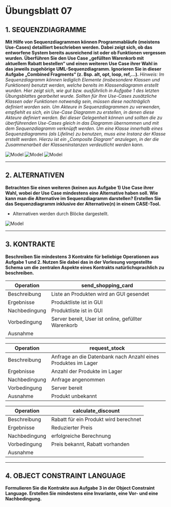 # Übungsblatt 07
## 1. SEQUENZDIAGRAMME
**Mit Hilfe von Sequenzdiagrammen können Programmabläufe (meistens Use-Cases) detailliert beschrieben werden. Dabei zeigt sich, ob das entworfene System bereits ausreichend ist oder ob Funktionen vergessen wurden. Überführen Sie den Use Case „gefüllten Warenkorb mit aktuellem Rabatt bestellen“ und einen weiteren Use Case ihrer Wahl in das jeweils zugehörige UML-Sequenzdiagramm. Ignorieren Sie in dieser Aufgabe „Combined Fragments“ (z. Bsp. alt, opt, loop, ref,...).**
*Hinweis: Im Sequenzdiagramm können lediglich Elemente (insbesondere Klassen und Funktionen) benutzt werden, welche bereits im Klassendiagramm erstellt wurden. Hier zeigt sich, wie gut bzw. ausführlich in Aufgabe 1 des letzten Übungsblattes gearbeitet wurde. Sollten für Ihre Use-Cases zusätzliche Klassen oder Funktionen notwendig sein, müssen diese nachträglich definiert worden sein. Um Akteure in Sequenzdiagrammen zu verwenden, empfiehlt es sich, ein Use-Case Diagramm zu erstellen, in denen diese Akteure definiert werden. Bei dieser Gelegenheit können und sollten die zu überführenden Use-Cases gleich in das Diagramm übernommen und mit dem Sequenzdiagramm verknüpft werden. Um eine Klasse innerhalb eines Sequenzdiagramms (als Lifeline) zu benutzen, muss eine Instanz der Klasse erstellt werden. Hierzu ist ein „Composite Diagram“ anzulegen, in der die Zusammenarbeit der Klasseninstanzen verdeutlicht werden kann.*

![Model](model1.jpeg)
![Model](Abb1.png)
![Model](Abb2.png)

---
## 2. ALTERNATIVEN
**Betrachten Sie einen weiteren (keinen aus Aufgabe 1) Use Case ihrer Wahl, wobei der Use Case mindestens eine Alternative haben soll. Wie kann man die Alternative im Sequenzdiagramm darstellen? Erstellen Sie das Sequenzdiagramm inklusive der Alternative(n) in einem CASE-Tool.**

* Alternativen werden durch Blöcke dargestellt.

![Model](Abb3.png)

---
## 3. KONTRAKTE
**Beschreiben Sie mindestens 3 Kontrakte für beliebige Operationen aus Aufgabe 1 und 2. Nutzen Sie dabei das in der Vorlesung vorgestellte Schema um die zentralen Aspekte eines Kontrakts natürlichsprachlich zu beschreiben.**

| Operation     | send_shopping_card |
| ------------- | ------------ |
| Beschreibung  | Liste an Produkten wird an GUI gesendet |
| Ergebnisse    | Produktliste ist in GUI |
| Nachbedingung | Produktliste ist in GUI |
| Vorbedingung  | Server bereit, User ist online, gefüllter Warenkorb |
| Ausnahme      |  |

| Operation     | request_stock |
| ------------- | ------------ |
| Beschreibung  | Anfrage an die Datenbank nach Anzahl eines Produktes im Lager |
| Ergebnisse    | Anzahl der Produkte im Lager |
| Nachbedingung | Anfrage angenommen |
| Vorbedingung  | Server bereit |
| Ausnahme      | Produkt unbekannt |

| Operation     | calculate_discount |
| ------------- | ------------ |
| Beschreibung  | Rabatt für ein Produkt wird berechnet |
| Ergebnisse    | Reduzierter Preis |
| Nachbedingung | erfolgreiche Berechnung |
| Vorbedingung  | Preis bekannt, Rabatt vorhanden |
| Ausnahme      |  |

---
## 4. OBJECT CONSTRAINT LANGUAGE
**Formulieren Sie die Kontrakte aus Aufgabe 3 in der Object Constraint Language. Erstellen Sie mindestens eine Invariante, eine Vor- und eine Nachbedingung.**
